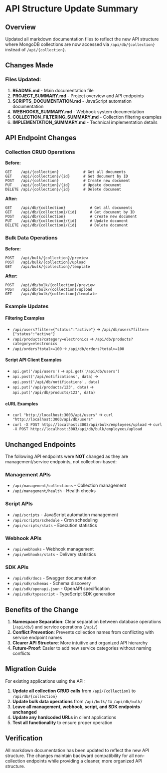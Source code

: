 # API Structure Update Summary

## Overview
Updated all markdown documentation files to reflect the new API structure where MongoDB collections are now accessed via `/api/db/{collection}` instead of `/api/{collection}`.

## Changes Made

### Files Updated:
1. **README.md** - Main documentation file
2. **PROJECT_SUMMARY.md** - Project overview and API endpoints  
3. **SCRIPTS_DOCUMENTATION.md** - JavaScript automation documentation
4. **WEBHOOKS_SUMMARY.md** - Webhook system documentation
5. **COLLECTION_FILTERING_SUMMARY.md** - Collection filtering examples
6. **IMPLEMENTATION_SUMMARY.md** - Technical implementation details

## API Endpoint Changes

### Collection CRUD Operations
**Before:**
```http
GET    /api/{collection}           # Get all documents
GET    /api/{collection}/{id}      # Get document by ID  
POST   /api/{collection}           # Create new document
PUT    /api/{collection}/{id}      # Update document
DELETE /api/{collection}/{id}      # Delete document
```

**After:**
```http
GET    /api/db/{collection}           # Get all documents
GET    /api/db/{collection}/{id}      # Get document by ID
POST   /api/db/{collection}           # Create new document  
PUT    /api/db/{collection}/{id}      # Update document
DELETE /api/db/{collection}/{id}      # Delete document
```

### Bulk Data Operations
**Before:**
```http
POST   /api/bulk/{collection}/preview
POST   /api/bulk/{collection}/upload
GET    /api/bulk/{collection}/template
```

**After:**
```http
POST   /api/db/bulk/{collection}/preview
POST   /api/db/bulk/{collection}/upload  
GET    /api/db/bulk/{collection}/template
```

### Example Updates

#### Filtering Examples
- `/api/users?filter={"status":"active"}` → `/api/db/users?filter={"status":"active"}`
- `/api/products?category=electronics` → `/api/db/products?category=electronics`
- `/api/orders?total>=100` → `/api/db/orders?total>=100`

#### Script API Client Examples
- `api.get('/api/users')` → `api.get('/api/db/users')`
- `api.post('/api/notifications', data)` → `api.post('/api/db/notifications', data)`
- `api.put('/api/products/123', data)` → `api.put('/api/db/products/123', data)`

#### cURL Examples
- `curl "http://localhost:3003/api/users"` → `curl "http://localhost:3003/api/db/users"`
- `curl -X POST http://localhost:3003/api/bulk/employees/upload` → `curl -X POST http://localhost:3003/api/db/bulk/employees/upload`

## Unchanged Endpoints

The following API endpoints were **NOT** changed as they are management/service endpoints, not collection-based:

### Management APIs
- `/api/management/collections` - Collection management
- `/api/management/health` - Health checks

### Script APIs  
- `/api/scripts` - JavaScript automation management
- `/api/scripts/schedule` - Cron scheduling
- `/api/scripts/stats` - Execution statistics

### Webhook APIs
- `/api/webhooks` - Webhook management
- `/api/webhooks/stats` - Delivery statistics

### SDK APIs
- `/api/sdk/docs` - Swagger documentation
- `/api/sdk/schemas` - Schema discovery
- `/api/sdk/openapi.json` - OpenAPI specification
- `/api/sdk/typescript` - TypeScript SDK generation

## Benefits of the Change

1. **Namespace Separation**: Clear separation between database operations (`/api/db/`) and service operations (`/api/`)
2. **Conflict Prevention**: Prevents collection names from conflicting with service endpoint names
3. **Clearer API Structure**: More intuitive and organized API hierarchy
4. **Future-Proof**: Easier to add new service categories without naming conflicts

## Migration Guide

For existing applications using the API:

1. **Update all collection CRUD calls** from `/api/{collection}` to `/api/db/{collection}`
2. **Update bulk data operations** from `/api/bulk/` to `/api/db/bulk/`
3. **Leave all management, webhook, script, and SDK endpoints unchanged**
4. **Update any hardcoded URLs** in client applications
5. **Test all functionality** to ensure proper operation

## Verification

All markdown documentation has been updated to reflect the new API structure. The changes maintain backward compatibility for all non-collection endpoints while providing a cleaner, more organized API structure.

